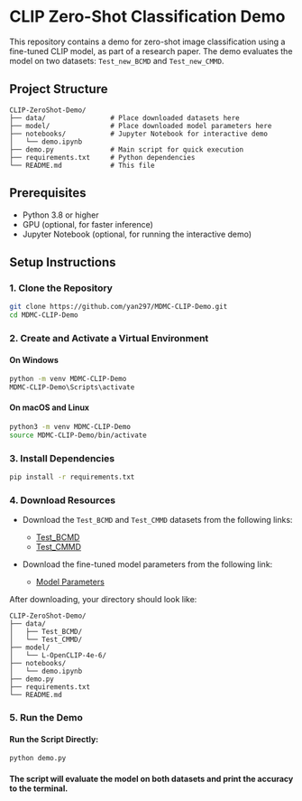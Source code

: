 # CLIP Zero-Shot Classification Demo

This repository contains a demo for zero-shot image classification using a fine-tuned CLIP model, as part of a research paper. The demo evaluates the model on two datasets: `Test_new_BCMD` and `Test_new_CMMD`.

## Project Structure
````
CLIP-ZeroShot-Demo/
├── data/                # Place downloaded datasets here
├── model/               # Place downloaded model parameters here
├── notebooks/           # Jupyter Notebook for interactive demo
│   └── demo.ipynb
├── demo.py              # Main script for quick execution
├── requirements.txt     # Python dependencies
└── README.md            # This file
````

## Prerequisites
- Python 3.8 or higher
- GPU (optional, for faster inference)
- Jupyter Notebook (optional, for running the interactive demo)

## Setup Instructions

### 1. Clone the Repository
```bash
git clone https://github.com/yan297/MDMC-CLIP-Demo.git
cd MDMC-CLIP-Demo
```

### 2. Create and Activate a Virtual Environment
#### On Windows
```bash
python -m venv MDMC-CLIP-Demo
MDMC-CLIP-Demo\Scripts\activate
```
#### On macOS and Linux
```bash
python3 -m venv MDMC-CLIP-Demo
source MDMC-CLIP-Demo/bin/activate
```
### 3. Install Dependencies
```bash
pip install -r requirements.txt
```
### 4. Download Resources
- Download the `Test_BCMD` and `Test_CMMD` datasets from the following links:
  - [Test_BCMD](https://drive.google.com/drive/folders/1A5iL6PWJsvm_aXfwQApwbyaM5zt595zs?usp=drive_link)
  - [Test_CMMD](https://drive.google.com/drive/folders/1b9FgLTt6jMatr_jPOnp9JKScyQJc-yCC?usp=drive_link)

- Download the fine-tuned model parameters from the following link:
  - [Model Parameters](https://drive.google.com/drive/folders/1XrAF-4Hqd3LFE4wERDVxBWTfFtMaTS5q?usp=drive_link)

After downloading, your directory should look like: 
````
CLIP-ZeroShot-Demo/
├── data/
│   ├── Test_BCMD/
│   └── Test_CMMD/
├── model/
│   └── L-OpenCLIP-4e-6/
├── notebooks/
│   └── demo.ipynb
├── demo.py
├── requirements.txt
└── README.md
````
### 5. Run the Demo
#### Run the Script Directly: 
```bash
python demo.py
```
#### The script will evaluate the model on both datasets and print the accuracy to the terminal.

